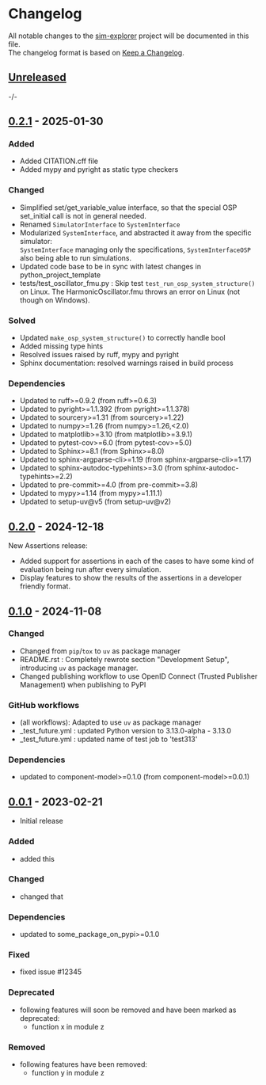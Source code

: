 # Changelog

All notable changes to the [sim-explorer] project will be documented in this file.<br>
The changelog format is based on [Keep a Changelog](https://keepachangelog.com/en/1.0.0/).

## [Unreleased]

-/-


## [0.2.1] - 2025-01-30

### Added
* Added CITATION.cff file
* Added mypy and pyright as static type checkers

### Changed
* Simplified set/get_variable_value interface, so that the special OSP set_initial call is not in general needed.
* Renamed `SimulatorInterface` to `SystemInterface`
* Modularized `SystemInterface`, and abstracted it away from the specific simulator: <br>
  `SystemInterface` managing only the specifications, `SystemInterfaceOSP` also being able to run simulations.
* Updated code base to be in sync with latest changes in python_project_template
* tests/test_oscillator_fmu.py : Skip test `test_run_osp_system_structure()` on Linux. The HarmonicOscillator.fmu throws an error on Linux (not though on Windows).

### Solved
* Updated `make_osp_system_structure()` to correctly handle bool
* Added missing type hints
* Resolved issues raised by ruff, mypy and pyright
* Sphinx documentation: resolved warnings raised in build process

### Dependencies
* Updated to ruff>=0.9.2  (from ruff>=0.6.3)
* Updated to pyright>=1.1.392  (from pyright>=1.1.378)
* Updated to sourcery>=1.31  (from sourcery>=1.22)
* Updated to numpy>=1.26  (from numpy>=1.26,<2.0)
* Updated to matplotlib>=3.10  (from matplotlib>=3.9.1)
* Updated to pytest-cov>=6.0  (from pytest-cov>=5.0)
* Updated to Sphinx>=8.1  (from Sphinx>=8.0)
* Updated to sphinx-argparse-cli>=1.19  (from sphinx-argparse-cli>=1.17)
* Updated to sphinx-autodoc-typehints>=3.0  (from sphinx-autodoc-typehints>=2.2)
* Updated to pre-commit>=4.0  (from pre-commit>=3.8)
* Updated to mypy>=1.14  (from mypy>=1.11.1)
* Updated to setup-uv@v5  (from setup-uv@v2)


## [0.2.0] - 2024-12-18
New Assertions release:

* Added support for assertions in each of the cases to have some kind of evaluation being run after every simulation.
* Display features to show the results of the assertions in a developer friendly format.

## [0.1.0] - 2024-11-08

### Changed
* Changed from `pip`/`tox` to `uv` as package manager
* README.rst : Completely rewrote section "Development Setup", introducing `uv` as package manager.
* Changed publishing workflow to use OpenID Connect (Trusted Publisher Management) when publishing to PyPI

### GitHub workflows
* (all workflows): Adapted to use `uv` as package manager
* _test_future.yml : updated Python version to 3.13.0-alpha - 3.13.0
* _test_future.yml : updated name of test job to 'test313'

### Dependencies
* updated to component-model>=0.1.0  (from component-model>=0.0.1)


## [0.0.1] - 2023-02-21

* Initial release

### Added

* added this

### Changed

* changed that

### Dependencies

* updated to some_package_on_pypi>=0.1.0

### Fixed

* fixed issue #12345

### Deprecated

* following features will soon be removed and have been marked as deprecated:
    * function x in module z

### Removed

* following features have been removed:
    * function y in module z


<!-- Markdown link & img dfn's -->
[unreleased]: https://github.com/dnv-innersource/sim-explorer/compare/v0.2.1...HEAD
[0.2.1]: https://github.com/dnv-innersource/sim-explorer/releases/tag/v0.2.0...v0.2.1
[0.2.0]: https://github.com/dnv-innersource/sim-explorer/releases/tag/v0.1.0...v0.2.0
[0.1.0]: https://github.com/dnv-innersource/sim-explorer/releases/tag/v0.0.1...v0.1.0
[0.0.1]: https://github.com/dnv-innersource/sim-explorer/releases/tag/v0.0.1
[sim-explorer]: https://github.com/dnv-innersource/sim-explorer
